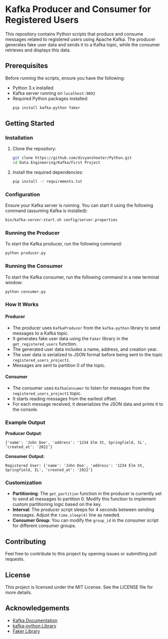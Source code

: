 # Kafka Producer and Consumer for Registered Users

This repository contains Python scripts that produce and consume messages related to registered users using Apache Kafka. The producer generates fake user data and sends it to a Kafka topic, while the consumer retrieves and displays this data.

## Prerequisites

Before running the scripts, ensure you have the following:

- Python 3.x installed
- Kafka server running on `localhost:9092`
- Required Python packages installed:
  ```bash
  pip install kafka-python faker
  ```

## Getting Started

### Installation

1. Clone the repository:
   ```bash
   git clone https://github.com/divyanshooter/Python.git
   cd Data Engineering/Kafka/First Project
   ```

2. Install the required dependencies:
   ```bash
   pip install -r requirements.txt
   ```

### Configuration

Ensure your Kafka server is running. You can start it using the following command (assuming Kafka is installed):

```bash
bin/kafka-server-start.sh config/server.properties
```

### Running the Producer

To start the Kafka producer, run the following command:

```bash
python producer.py
```

### Running the Consumer

To start the Kafka consumer, run the following command in a new terminal window:

```bash
python consumer.py
```

### How It Works

#### Producer

- The producer uses `KafkaProducer` from the `kafka-python` library to send messages to a Kafka topic.
- It generates fake user data using the `Faker` library in the `get_registered_users` function.
- The generated user data includes a name, address, and creation year.
- The user data is serialized to JSON format before being sent to the topic `registered_users_project1`.
- Messages are sent to partition 0 of the topic.

#### Consumer

- The consumer uses `KafkaConsumer` to listen for messages from the `registered_users_project1` topic.
- It starts reading messages from the earliest offset.
- For each message received, it deserializes the JSON data and prints it to the console.

### Example Output

**Producer Output**:
```
{'name': 'John Doe', 'address': '1234 Elm St, Springfield, IL', 'created_at': '2022'}
```

**Consumer Output**:
```
Registered User: {'name': 'John Doe', 'address': '1234 Elm St, Springfield, IL', 'created_at': '2022'}
```

### Customization

- **Partitioning**: The `get_partition` function in the producer is currently set to send all messages to partition 0. Modify this function to implement custom partitioning logic based on the key.
- **Interval**: The producer script sleeps for 4 seconds between sending messages. Adjust the `time.sleep(4)` line as needed.
- **Consumer Group**: You can modify the `group_id` in the consumer script for different consumer groups.

## Contributing

Feel free to contribute to this project by opening issues or submitting pull requests. 

## License

This project is licensed under the MIT License. See the LICENSE file for more details.

## Acknowledgements

- [Kafka Documentation](https://kafka.apache.org/documentation/)
- [kafka-python Library](https://kafka-python.readthedocs.io/en/master/)
- [Faker Library](https://faker.readthedocs.io/en/master/)
